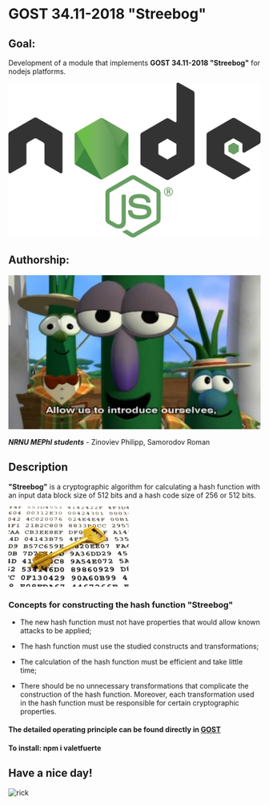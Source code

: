 # GOST 34.11-2018 "Streebog"

## Goal:

Development of a module that implements **GOST 34.11-2018 "Streebog"** for
nodejs platforms.

![Node](https://github.com/drevesina51/images/blob/main/Node.js_logo.svg)

## Authorship:

![introduse](https://github.com/drevesina51/images/blob/main/Screenshot_1.png)

***NRNU MEPhI students*** - Zinoviev Philipp, Samorodov Roman

## Description

**"Streebog"** is a cryptographic algorithm for calculating a hash function with an input data block size of 512 bits and a hash code size of 256 or 512 bits.

![encryption](https://github.com/drevesina51/images/blob/main/ea998544329ec16cb9434c929cd44f5f.jpg)

### Concepts for constructing the hash function "Streebog"

* The new hash function must not have properties that would allow known attacks to be applied;

* The hash function must use the studied constructs and transformations;

* The calculation of the hash function must be efficient and take little time;

* There should be no unnecessary transformations that complicate the construction of the hash function. Moreover, each transformation used in the hash function must be responsible for certain cryptographic properties.

#### **The detailed operating principle can be found directly in [GOST](https://github.com/drevesina51/images/blob/main/1200095035.pdf)** 
#### To install: **npm i valetfuerte**
           
## Have a nice day!

![rick](https://github.com/drevesina51/images/blob/main/7b7F.gif)
